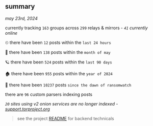 
## summary
_may 23rd, 2024_

currently tracking `163` groups across `299` relays & mirrors - _`41` currently online_

⏲ there have been `12` posts within the `last 24 hours`

🦈 there have been `138` posts within the `month of may`

🪐 there have been `524` posts within the `last 90 days`

🏚 there have been `955` posts within the `year of 2024`

🦕 there have been `10237` posts `since the dawn of ransomwatch`

there are `96` custom parsers indexing posts

_`20` sites using v2 onion services are no longer indexed - [support.torproject.org](https://support.torproject.org/onionservices/v2-deprecation/)_

> see the project [README](https://github.com/joshhighet/ransomwatch#ransomwatch--) for backend technicals
